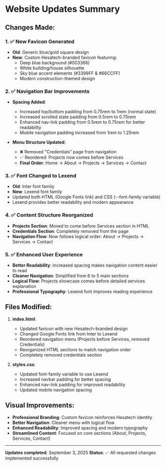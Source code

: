 # Website Updates Summary

## Changes Made:

### 1. ✅ New Favicon Generated
- **Old**: Generic blue/gold square design
- **New**: Custom Hesatech-branded favicon featuring:
  - Deep blue background (#003366)
  - White building/house silhouette
  - Sky blue accent elements (#3399FF & #66CCFF)
  - Modern construction-themed design

### 2. ✅ Navigation Bar Improvements
- **Spacing Added**: 
  - Increased top/bottom padding from 0.75rem to 1rem (normal state)
  - Increased scrolled state padding from 0.5rem to 0.75rem
  - Enhanced nav-link padding from 0.5rem to 0.75rem for better readability
  - Mobile navigation padding increased from 1rem to 1.25rem

- **Menu Structure Updated**:
  - ❌ Removed "Credentials" page from navigation
  - ✅ Reordered: Projects now comes before Services
  - **Final Order**: Home → About → Projects → Services → Contact

### 3. ✅ Font Changed to Lexend
- **Old**: Inter font family
- **New**: Lexend font family
- Updated both HTML (Google Fonts link) and CSS (--font-family variable)
- Lexend provides better readability and modern appearance

### 4. ✅ Content Structure Reorganized
- **Projects Section**: Moved to come before Services section in HTML
- **Credentials Section**: Completely removed from the page
- **Navigation Flow**: Now follows logical order: About → Projects → Services → Contact

### 5. ✅ Enhanced User Experience
- **Better Readability**: Increased spacing makes navigation content easier to read
- **Cleaner Navigation**: Simplified from 6 to 5 main sections
- **Logical Flow**: Projects showcase comes before detailed services explanation
- **Professional Typography**: Lexend font improves reading experience

## Files Modified:
1. **index.html**:
   - Updated favicon with new Hesatech-branded design
   - Changed Google Fonts link from Inter to Lexend
   - Reordered navigation menu (Projects before Services, removed Credentials)
   - Reorganized HTML sections to match navigation order
   - Completely removed credentials section

2. **styles.css**:
   - Updated font-family variable to use Lexend
   - Increased navbar padding for better spacing
   - Enhanced nav-link padding for improved readability
   - Updated mobile navigation spacing

## Visual Improvements:
- **Professional Branding**: Custom favicon reinforces Hesatech identity
- **Better Navigation**: Cleaner menu with logical flow
- **Enhanced Readability**: Improved spacing and modern typography
- **Streamlined Content**: Focused on core sections (About, Projects, Services, Contact)

---
**Updates completed**: September 3, 2025
**Status**: ✅ All requested changes implemented successfully

